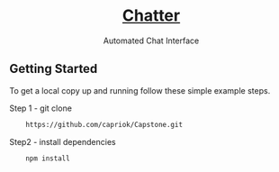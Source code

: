 <h1 align="center"><a href="https://chatter.kylecaprio.dev" target="_blank" rel="noopener noreferrer">Chatter</a></h1>
<p align="center">Automated Chat Interface</p>

<!-- Local Development-->
## Getting Started

To get a local copy up and running follow these simple example steps.

Step 1 - git clone
```sh
    https://github.com/capriok/Capstone.git
```
Step2 - install dependencies
```sh
    npm install
```